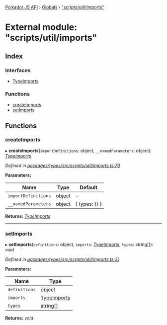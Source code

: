 [Polkadot JS API](../README.md) › [Globals](../globals.md) › ["scripts/util/imports"](_scripts_util_imports_.md)

# External module: "scripts/util/imports"

## Index

### Interfaces

* [TypeImports](../interfaces/_scripts_util_imports_.typeimports.md)

### Functions

* [createImports](_scripts_util_imports_.md#createimports)
* [setImports](_scripts_util_imports_.md#setimports)

## Functions

###  createImports

▸ **createImports**(`importDefinitions`: object, `__namedParameters`: object): *[TypeImports](../interfaces/_scripts_util_imports_.typeimports.md)*

*Defined in [packages/types/src/scripts/util/imports.ts:70](https://github.com/polkadot-js/api/blob/f77ae4d99f/packages/types/src/scripts/util/imports.ts#L70)*

**Parameters:**

Name | Type | Default |
------ | ------ | ------ |
`importDefinitions` | object | - |
`__namedParameters` | object |  { types: {} } |

**Returns:** *[TypeImports](../interfaces/_scripts_util_imports_.typeimports.md)*

___

###  setImports

▸ **setImports**(`definitions`: object, `imports`: [TypeImports](../interfaces/_scripts_util_imports_.typeimports.md), `types`: string[]): *void*

*Defined in [packages/types/src/scripts/util/imports.ts:31](https://github.com/polkadot-js/api/blob/f77ae4d99f/packages/types/src/scripts/util/imports.ts#L31)*

**Parameters:**

Name | Type |
------ | ------ |
`definitions` | object |
`imports` | [TypeImports](../interfaces/_scripts_util_imports_.typeimports.md) |
`types` | string[] |

**Returns:** *void*
